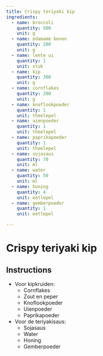 ```yaml
---
title: Crispy teriyaki kip
ingredients:
  - name: broccoli
    quantity: 500
    unit: g
  - name: edamame bonen
    quantity: 200
    unit: g
  - name: lente ui
    quantity: 1
    unit: stuk
  - name: kip
    quantity: 300
    unit: g
  - name: cornflakes
    quantity: 200
    unit: g
  - name: knoflookpoeder
    quantity: 1
    unit: theelepel
  - name: uienpoeder
    quantity: 1
    unit: theelepel
  - name: paprikapoeder
    quantity: 1
    unit: theelepel
  - name: sojasaus
    quantity: 70
    unit: ml
  - name: water
    quantity: 50
    unit: ml
  - name: honing
    quantity: 4
    unit: eetlepel
  - name: gemberpoeder
    quantity: 1
    unit: eetlepel

---
```


# Crispy teriyaki kip

## Instructions
  - Voor kipkruiden:
    - Cornflakes
    - Zout en peper
    - Knoflookpoeder
    - Uienpoeder
    - Paprikapoeder
  - Voor de teriyakisaus:
    - Sojasaus
    - Water
    - Honing
    - Gemberpoeder